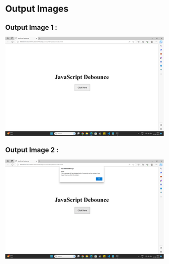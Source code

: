 # **Output Images**

## **Output Image 1 :**
![](./Output%20Image%201.png)


## **Output Image 2 :**

![](./Output%20Image%202.png)